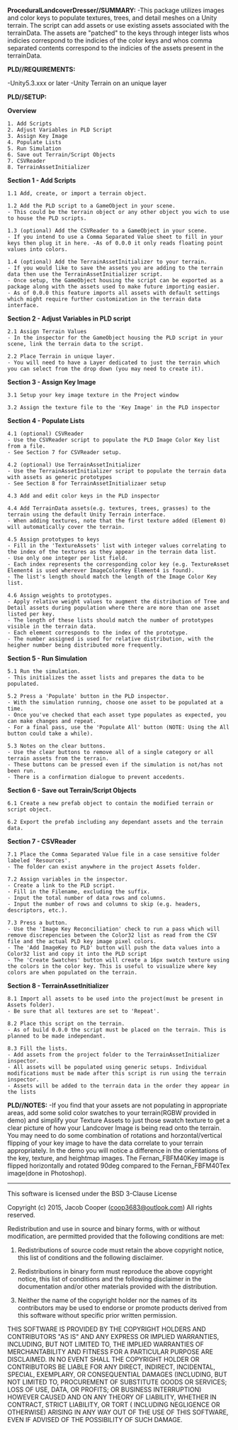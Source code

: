 **ProceduralLandcoverDresser//SUMMARY:**
 -This package utilizes images and color keys to populate textures, trees, and detail meshes on a Unity terrain. The script can add assets or use existing assets associated with the terrainData. The assets are "patched" to the keys through integer lists whos indicies correspond to the indicies of the color keys and whos comma separated contents correspond to the indicies of the assets present in the terrainData. 

**PLD//REQUIREMENTS:**

 -Unity5.3.xxx or later
 -Unity Terrain on an unique layer

**PLD//SETUP:**

 **Overview**
 
	1. Add Scripts
	2. Adjust Variables in PLD Script
	3. Assign Key Image
	4. Populate Lists
	5. Run Simulation
	6. Save out Terrain/Script Objects
	7. CSVReader
	8. TerrainAssetInitializer
 
 **Section 1 \- Add Scripts**

	1.1 Add, create, or import a terrain object.

	1.2 Add the PLD script to a GameObject in your scene.
	- This could be the terrain object or any other object you wich to use to house the PLD scripts.

	1.3 (optional) Add the CSVReader to a GameObject in your scene.
	- If you intend to use a Comma Separated Value sheet to fill in your keys then plug it in here. -As of 0.0.0 it only reads floating point values into colors.

	1.4 (optional) Add the TerrainAssetInitializer to your terrain.
	- If you would like to save the assets you are adding to the terrain data then use the TerrainAssetInitializer script. 
	- Once setup, the GameObject housing the script can be exported as a package along with the assets used to make future importing easier. 
	- As of 0.0.0 this feature imports all assets with default settings which might require further customization in the terrain data interface.	

 **Section 2 \- Adjust Variables in PLD script**
 
	2.1 Assign Terrain Values
	- In the inspector for the GameObject housing the PLD script in your scene, link the terrain data to the script.
	
	2.2 Place Terrain in unique layer.
	- You will need to have a Layer dedicated to just the terrain which you can select from the drop down (you may need to create it).
	
**Section 3 \- Assign Key Image**

	3.1 Setup your key image texture in the Project window
	
	3.2 Assign the texture file to the 'Key Image' in the PLD inspector

**Section 4 \- Populate Lists**

	4.1 (optional) CSVReader
	- Use the CSVReader script to populate the PLD Image Color Key list from a file.
	- See Section 7 for CSVReader setup.
	
	4.2 (optional) Use TerrainAssetInitializer 
	- Use the TerrainAssetInitializer script to populate the terrain data with assets as generic prototypes
	- See Section 8 for TerrainAssetInitializaer setup
	
	4.3 Add and edit color keys in the PLD inspector

	4.4 Add TerrainData assets(e.g. textures, trees, grasses) to the terrain using the default Unity Terrain interface.
	- When adding textures, note that the first texture added (Element 0) will automatically cover the terrain.
	
	4.5 Assign prototypes to keys
	- Fill in the 'TextureAssets' list with integer values correlating to the index of the textures as they appear in the terrain data list.
	- Use only one integer per list field.
	- Each index represents the corresponding color key (e.g. TextureAsset Element4 is used wherever ImageColorKey Element4 is found).
	- The list's length should match the length of the Image Color Key list.
	
	4.6 Assign weights to prototypes.
	- Apply relative weight values to augment the distribution of Tree and Detail assets during population where there are more than one asset listed per key.
	- The length of these lists should match the number of prototypes visible in the terrain data.
	- Each element corresponds to the index of the prototype.
	- The number assigned is used for relative distribution, with the heigher number being distributed more frequently.

**Section 5 \- Run Simulation**

	5.1 Run the simulation.
	- This initializes the asset lists and prepares the data to be populated.
	
	5.2 Press a 'Populate' button in the PLD inspector.
	- With the simulation running, choose one asset to be populated at a time.
	- Once you've checked that each asset type populates as expected, you can make changes and repeat.
	- For a final pass, use the 'Populate All' button (NOTE: Using the All button could take a while).
	
	5.3 Notes on the clear buttons.
	- Use the clear buttons to remove all of a single category or all terrain assets from the terrain.
	- These buttons can be pressed even if the simulation is not/has not been run.
	- There is a confirmation dialogue to prevent accedents.

**Section 6 \- Save out Terrain/Script Objects**

	6.1 Create a new prefab object to contain the modified terrain or script object.
	
	6.2 Export the prefab including any dependant assets and the terrain data.

**Section 7 \- CSVReader**

	7.1 Place the Comma Separated Value file in a case sensitive folder labeled 'Resources'.
	- The folder can exist anywhere in the project Assets folder.

	7.2 Assign variables in the inspector.
	- Create a link to the PLD script.
	- Fill in the Filename, excluding the suffix.
	- Input the total number of data rows and columns.
	- Input the number of rows and columns to skip (e.g. headers, descriptors, etc.).
	
	7.3 Press a button.
	- Use the 'Image Key Reconciliation' check to run a pass which will remove discrepencies between the Color32 list as read from the CSV file and the actual PLD key image pixel colors.
	- The 'Add ImageKey to PLD' button will push the data values into a Color32 list and copy it into the PLD script
	- The 'Create Swatches' button will create a 16px swatch texture using the colors in the color key. This is useful to visualize where key colors are when populated on the terrain.

**Section 8 \- TerrainAssetInitializer**

	8.1 Import all assets to be used into the project(must be present in Assets folder).
	- Be sure that all textures are set to 'Repeat'.
	
	8.2 Place this script on the terrain.
	- As of build 0.0.0 the script must be placed on the terrain. This is planned to be made independant.
	
	8.3 Fill the lists.
	- Add assets from the project folder to the TerrainAssetInitializer inspector.
	- All assets will be populated using generic setups. Individual modifications must be made after this script is run using the terrain inspector.
	- Assets will be added to the terrain data in the order they appear in the lists


**PLD//NOTES:**
 -If you find that your assets are not populating in appropriate areas, add some solid color swatches to your terrain(RGBW provided in demo) and simplify your Texture Assets to just those swatch texture to get a clear picture of how your Landcover Image is being read onto the terrain. You may need to do some combination of rotations and horzontal/vertical flipping of your key image to have the data correlate to your terrain appropriately. In the demo you will notice a difference in the orientations of the key, texture, and heightmap images. The Fernan_FBFM40Key image is flipped horizontally and rotated 90deg compared to the Fernan_FBFM40Tex image(done in Photoshop). 

-------------------------------------------
This software is licensed under the BSD 3-Clause License

Copyright (c) 2015, Jacob Cooper (coop3683@outlook.com)
All rights reserved.

Redistribution and use in source and binary forms, with or without modification, 
are permitted provided that the following conditions are met:

1. Redistributions of source code must retain the above copyright notice, this 
   list of conditions and the following disclaimer.

2. Redistributions in binary form must reproduce the above copyright notice, 
   this list of conditions and the following disclaimer in the documentation 
   and/or other materials provided with the distribution.

3. Neither the name of the copyright holder nor the names of its contributors 
   may be used to endorse or promote products derived from this software without 
   specific prior written permission.

THIS SOFTWARE IS PROVIDED BY THE COPYRIGHT HOLDERS AND CONTRIBUTORS "AS IS" AND 
ANY EXPRESS OR IMPLIED WARRANTIES, INCLUDING, BUT NOT LIMITED TO, THE IMPLIED 
WARRANTIES OF MERCHANTABILITY AND FITNESS FOR A PARTICULAR PURPOSE ARE 
DISCLAIMED. IN NO EVENT SHALL THE COPYRIGHT HOLDER OR CONTRIBUTORS BE LIABLE FOR 
ANY DIRECT, INDIRECT, INCIDENTAL, SPECIAL, EXEMPLARY, OR CONSEQUENTIAL DAMAGES 
(INCLUDING, BUT NOT LIMITED TO, PROCUREMENT OF SUBSTITUTE GOODS OR SERVICES; 
LOSS OF USE, DATA, OR PROFITS; OR BUSINESS INTERRUPTION) HOWEVER CAUSED AND ON 
ANY THEORY OF LIABILITY, WHETHER IN CONTRACT, STRICT LIABILITY, OR TORT (
INCLUDING NEGLIGENCE OR OTHERWISE) ARISING IN ANY WAY OUT OF THE USE OF THIS 
SOFTWARE, EVEN IF ADVISED OF THE POSSIBILITY OF SUCH DAMAGE.
